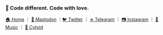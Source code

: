 ### 🐠 Code different. Code with love.

[🏠 Home](https://rikumi.dev/) ｜ <a rel="me" href="https://m.cmx.im/@rikumi">🐘 Mastodon</a> ｜[🐦 Twitter](https://twitter.com/rikumichan) ｜ [✈️ Telegram](https://t.me/rikumi) ｜ [📷 Instagram](https://instagram.com/rikumichan) ｜ [🎵 Music](https://y.qq.com/portal/profile.html?uin=owSFNe6z7KEAoc**) ｜ [🧿 Cytoid](https://cytoid.io/profile/rikumi)
